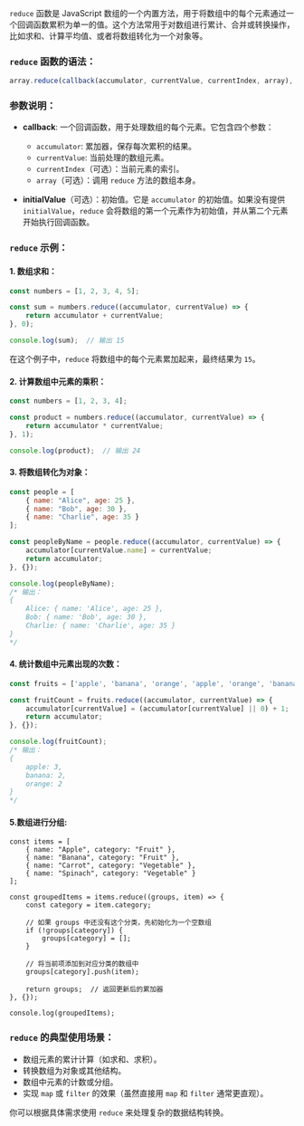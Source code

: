 `reduce` 函数是 JavaScript 数组的一个内置方法，用于将数组中的每个元素通过一个回调函数累积为单一的值。这个方法常用于对数组进行累计、合并或转换操作，比如求和、计算平均值、或者将数组转化为一个对象等。

### `reduce` 函数的语法：
```javascript
array.reduce(callback(accumulator, currentValue, currentIndex, array), initialValue);
```

### 参数说明：
- **callback**: 一个回调函数，用于处理数组的每个元素。它包含四个参数：
  - `accumulator`: 累加器，保存每次累积的结果。
  - `currentValue`: 当前处理的数组元素。
  - `currentIndex`（可选）：当前元素的索引。
  - `array`（可选）：调用 `reduce` 方法的数组本身。

- **initialValue**（可选）：初始值。它是 `accumulator` 的初始值。如果没有提供 `initialValue`，`reduce` 会将数组的第一个元素作为初始值，并从第二个元素开始执行回调函数。

### `reduce` 示例：

#### 1. 数组求和：
```javascript
const numbers = [1, 2, 3, 4, 5];

const sum = numbers.reduce((accumulator, currentValue) => {
    return accumulator + currentValue;
}, 0);

console.log(sum);  // 输出 15
```
在这个例子中，`reduce` 将数组中的每个元素累加起来，最终结果为 `15`。

#### 2. 计算数组中元素的乘积：
```javascript
const numbers = [1, 2, 3, 4];

const product = numbers.reduce((accumulator, currentValue) => {
    return accumulator * currentValue;
}, 1);

console.log(product);  // 输出 24
```

#### 3. 将数组转化为对象：
```javascript
const people = [
    { name: "Alice", age: 25 },
    { name: "Bob", age: 30 },
    { name: "Charlie", age: 35 }
];

const peopleByName = people.reduce((accumulator, currentValue) => {
    accumulator[currentValue.name] = currentValue;
    return accumulator;
}, {});

console.log(peopleByName);
/* 输出：
{
    Alice: { name: 'Alice', age: 25 },
    Bob: { name: 'Bob', age: 30 },
    Charlie: { name: 'Charlie', age: 35 }
}
*/
```

#### 4. 统计数组中元素出现的次数：
```javascript
const fruits = ['apple', 'banana', 'orange', 'apple', 'orange', 'banana', 'apple'];

const fruitCount = fruits.reduce((accumulator, currentValue) => {
    accumulator[currentValue] = (accumulator[currentValue] || 0) + 1;
    return accumulator;
}, {});

console.log(fruitCount);
/* 输出：
{
    apple: 3,
    banana: 2,
    orange: 2
}
*/
```

#### 5.数组进行分组:

```
const items = [
    { name: "Apple", category: "Fruit" },
    { name: "Banana", category: "Fruit" },
    { name: "Carrot", category: "Vegetable" },
    { name: "Spinach", category: "Vegetable" }
];

const groupedItems = items.reduce((groups, item) => {
    const category = item.category;
    
    // 如果 groups 中还没有这个分类，先初始化为一个空数组
    if (!groups[category]) {
        groups[category] = [];
    }
    
    // 将当前项添加到对应分类的数组中
    groups[category].push(item);

    return groups;  // 返回更新后的累加器
}, {});

console.log(groupedItems);

```



### `reduce` 的典型使用场景：

- 数组元素的累计计算（如求和、求积）。
- 转换数组为对象或其他结构。
- 数组中元素的计数或分组。
- 实现 `map` 或 `filter` 的效果（虽然直接用 `map` 和 `filter` 通常更直观）。

你可以根据具体需求使用 `reduce` 来处理复杂的数据结构转换。
